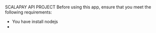 SCALAPAY API PROJECT
Before using this app, ensure that you meet the following requirements:
* You have install nodejs
* 